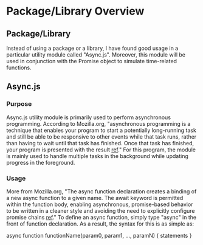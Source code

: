 # Package/Library Overview
## Package/Library
Instead of using a package or a library, I have found good usage in a particular utility module called "Async.js". Moreover, this module will be used in conjunction with the Promise object to simulate time-related functions. 

## Async.js
### Purpose
Async.js utility module is primarily used to perform asynchronous programming. According to Mozilla.org, "asynchronous programming is a technique that enables your program to start a potentially long-running task and still be able to be responsive to other events while that task runs, rather than having to wait until that task has finished. Once that task has finished, your program is presented with the result [ref](https://developer.mozilla.org/en-US/docs/Learn/JavaScript/Asynchronous/Introducing)." For this program, the module is mainly used to handle multiple tasks in the background while updating progress in the foreground.

### Usage
More from Mozilla.org, "The async function declaration creates a binding of a new async function to a given name. The await keyword is permitted within the function body, enabling asynchronous, promise-based behavior to be written in a cleaner style and avoiding the need to explicitly configure promise chains [ref](https://developer.mozilla.org/en-US/docs/Web/JavaScript/Reference/Statements/async_function)." To define an async function, simply type "async" in the front of function declaration. As a result, the syntax for this is as simple as:

async function functionName(param0, param1, ..., paramN) {
  statements
}
